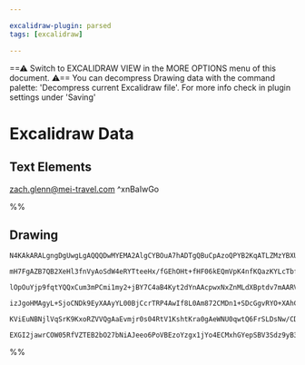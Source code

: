 ```yaml
---

excalidraw-plugin: parsed
tags: [excalidraw]

---
```

==⚠  Switch to EXCALIDRAW VIEW in the MORE OPTIONS menu of this document. ⚠== You can decompress Drawing data with the command palette: 'Decompress current Excalidraw file'. For more info check in plugin settings under 'Saving'


# Excalidraw Data
## Text Elements
zach.glenn@mei-travel.com ^xnBaIwGo

%%
## Drawing
```compressed-json
N4KAkARALgngDgUwgLgAQQQDwMYEMA2AlgCYBOuA7hADTgQBuCpAzoQPYB2KqATLZMzYBXUtiRoIACyhQ4zZAHoFAc0JRJQgEYA6bGwC2CgF7N6hbEcK4OCtptbErHALRY8RMpWdx8Q1TdIEfARcZgRmBShcZQUebTiANho6IIR9BA4oZm4AbXAwUDAiiBJuCEwOACFcAEkKAHE2ZKLIWEQyqCwoZuLMbmcEgA4AZniEgE5BwcnhgEYAVgAWYf5i

mH7FgAZB7QB2XeHl3fnVyAoSdW4eRYTteeHx/fGEhOHt+fHF06kEQmVpK4nfKQazKYLcTbfZhQUhsADWCAAwmx8GxSGUAMQ8ABm4wQi0WPUgmlw2DhylhQg4xGRqPREhh1mYcFwgUyRIg2MI+HwAGVYOCJIIPBzobCEQB1C6SCF3KEw+EIfkwQXoYWlb6U/4ccLZNCzb5sFnYNTrfWbSHAiAU4RwGrEPWoHIAXW+2PI6Xt3A4Qh530I1KwZVwmw5

lOpOuYjp9fqtYQQxCum3mPCmi1my2+jBY7C4aB4Kyt2dYnAAcpwxNxZnMLdXBptdv7mAARVKdRNobEEMLfTTCakAUWC6Uy0d9+G+QjgxFw7aru1mg3u81r42r3yIHDh3vHG7YZIT3C7+B7Vs6mG6EiMpMk2jBGQ4AAF0oRnIzGPhdAYw5QACpdMpr2wW97w4J8XzfcgPy/fQOWxTgoF5QgjHEXhLRaTkEIAMVwfRuTNVADTPLoAEEiGUPN0GCbFu

izJgoHMAgyL+SjoCNDk9EyXAAyYL00BjCcrTRP4AwIf8L0Am872CMDn1+SDcGgvRYO+XAhCgNgACVwmQ1CYSEBANx4gAJX5/kvQj4nmfIAF9wFdOhcDgOB+VnVDClaSQ0lQiByIBVYGEIBAKGqMkbSpGkUTRTFsViuKeggbARDZKAak6fR+XFJEovpdAsVxfFCQCpLSBStK0lC8lw0iukOnIDhmVZDJaPyRLkua8r9Cw7k+QFHz1UTYr2syTrMsV

KViEuNBNjlVqSrK9KxoRZVVQgAaEvmjr0s04RtV1KshtKra0gAeWNU0qwtQ6FrSLDsNw/CDrm4bUvSu7MiQlCk2u479HEqBmIospqJa4pNpGxaolIAHSrYCgvNwDtUAEn6IbSAdqRI2H4ZCJGIFZWEqAC5hsFhHkAA1uDXQtihJsn8AATW4FcZt2HgEnmBIeCBYojDYb80A8yB6AIAyq1s1HXrSHaIsjR0IGqhKKRIT7UJR1rlZq6LBatSoUTxjF

EXGI2jawrCOW05RfVZTEB2bO27bNiAJeeo6PoVBEzoYzgx1jYo4ECMxhGYepSBV3Sdz9yB3VwhBtMDMOOGUbghYwDhcE0YIkf0wyrWwIg4G4HPvnT9Ii9IAzDXUzc9IrhAXeKOwACsEGwLJeXTuAAFk2GIBAMYzrOj27euwBs/hOW5cIU7smygA=
```
%%